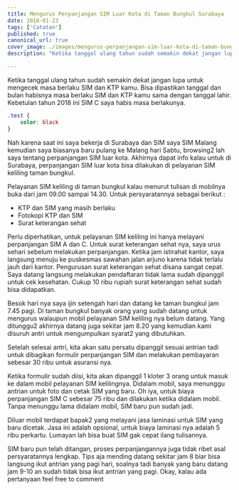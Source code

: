 ```yaml
---
title: Mengurus Perpanjangan SIM Luar Kota di Taman Bungkul Surabaya
date: 2018-01-23
tags: ['Catatan']
published: true
canonical_url: true
cover_image: ./images/mengurus-perpanjangan-sim-luar-kota-di-taman-bungkul-surabaya.jpg
description: "Ketika tanggal ulang tahun sudah semakin dekat jangan lupa untuk mengecek masa berlaku SIM dan KTP kamu. Bisa dipastikan tanggal dan bulan habisnya masa berlaku SIM dan KTP kamu sama dengan tanggal lahir. Kebetulan tahun 2018 ini SIM C saya habis masa berlakunya."

---
```


Ketika tanggal ulang tahun sudah semakin dekat jangan lupa untuk mengecek masa berlaku SIM dan KTP kamu. Bisa dipastikan tanggal dan bulan habisnya masa berlaku SIM dan KTP kamu sama dengan tanggal lahir. Kebetulan tahun 2018 ini SIM C saya habis masa berlakunya.

```css
.test {
    color: black
}
```

Nah karena saat ini saya bekerja di Surabaya dan SIM saya SIM Malang kemudian saya biasanya baru pulang ke Malang hari Sabtu, browsing2 lah saya tentang perpanjangan SIM luar kota. Akhirnya dapat info kalau untuk di Surabaya, perpanjangan SIM luar kota bisa dilakukan di pelayanan SIM keliling  taman bungkul.

Pelayanan SIM keliling di taman bungkul kalau menurut tulisan di mobilnya buka dari jam 09.00 sampai 14.30. Untuk persyaratannya sebagai berikut :

- KTP dan SIM yang masih berlaku
- Fotokopi KTP dan SIM
- Surat keterangan sehat

Perlu diperhatikan, untuk pelayanan SIM keliling ini hanya melayani perpanjangan SIM A dan C. Untuk surat keterangan sehat nya, saya urus sehari sebelum melakukan perpanjangan. Ketika jam istirahat kantor, saya langsung menuju ke puskesmas sawahan jalan arjuno karena tidak terlalu jauh dari kantor. Pengurusan surat keterangan sehat disana sangat cepat. Saya datang langsung melakukan pendaftaran tidak lama sudah dipanggil untuk cek kesehatan. Cukup 10 ribu rupiah surat keterangan sehat sudah bisa didapatkan.

Besok hari nya saya ijin setengah hari dan datang ke taman bungkul jam 7.45 pagi. Di taman bungkul banyak orang yang sudah datang untuk mengurus walaupun mobil pelayanan SIM keliling nya belum datang. Yang ditunggu2 akhirnya datang juga sekitar jam 8.20 yang kemudian kami disuruh antri untuk mengumpulkan syarat2 yang dibutuhkan.

Setelah selesai antri, kita akan satu persatu dipanggil sesuai antrian tadi untuk dibagikan formulir perpanjangan SIM dan melakukan pembayaran sebesar 30 ribu untuk asuransi nya.

Ketika formulir sudah diisi, kita akan dipanggil 1 kloter 3 orang untuk masuk ke dalam mobil pelayanan SIM kelilingnya. Didalam mobil, saya menunggu antrian untuk foto dan cetak SIM yang baru. Oh iya, untuk biaya perpanjangan SIM C sebesar 75 ribu dan dilakukan ketika didalam mobil. Tanpa menunggu lama didalam mobil, SIM baru pun sudah jadi.

Diluar mobil terdapat bapak2 yang melayani jasa laminasi untuk SIM yang baru dicetak. Jasa ini adalah opsional, untuk biaya laminasi nya adalah 5 ribu perkartu. Lumayan lah bisa buat SIM gak cepat ilang tulisannya.

SIM baru pun telah ditangan, proses perpanjangannya juga tidak ribet asal persyaratannya lengkap. Tips aja mending datang sekitar jam 8 biar bisa langsung ikut antrian yang pagi hari, soalnya tadi banyak yang baru datang jam 9-10 an sudah tidak bisa ikut antrian yang pagi. Okay, kalau ada pertanyaan feel free to comment
